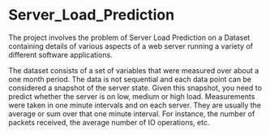 # Server_Load_Prediction
The project involves the problem of Server Load Prediction on a Dataset containing details of various aspects of a web server running a variety of different software applications.

The dataset consists of a set of variables that were measured over about a one month period. The data is not sequential and each data point can be considered a snapshot of the server state. Given this snapshot, you need to predict whether the server is on low, medium or high load. Measurements were taken in one minute intervals and on each server. They are usually the average or sum over that one minute interval. For instance, the number of packets received, the average number of IO operations, etc.
